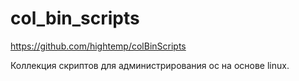 # col_bin_scripts

https://github.com/hightemp/colBinScripts

Коллекция скриптов для администрирования ос на основе linux.